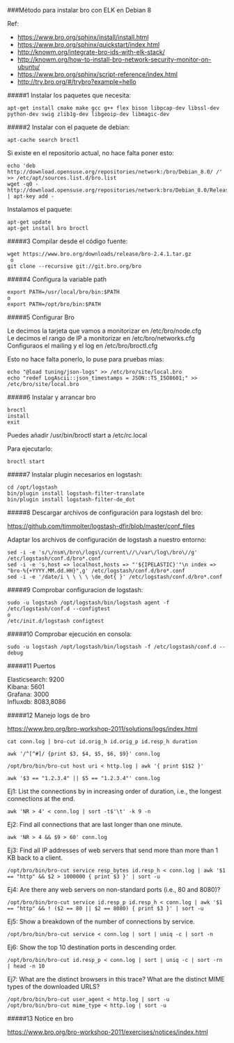 ###Método para instalar bro con ELK en Debian 8

Ref:
* https://www.bro.org/sphinx/install/install.html
* https://www.bro.org/sphinx/quickstart/index.html
* http://knowm.org/integrate-bro-ids-with-elk-stack/
* http://knowm.org/how-to-install-bro-network-security-monitor-on-ubuntu/
* https://www.bro.org/sphinx/script-reference/index.html
* http://try.bro.org/#/trybro?example=hello


#####1 Instalar los paquetes que necesita:
```
apt-get install cmake make gcc g++ flex bison libpcap-dev libssl-dev python-dev swig zlib1g-dev libgeoip-dev libmagic-dev
```


#####2 Instalar con el paquete de debian:
```
apt-cache search broctl
```
Si existe en el repositorio actual, no hace falta poner esto:
```
echo 'deb http://download.opensuse.org/repositories/network:/bro/Debian_8.0/ /' >> /etc/apt/sources.list.d/bro.list  
wget -q0 - http://download.opensuse.org/repositories/network:bro/Debian_8.0/Release.key | apt-key add -  
```
Instalamos el paquete:
```
apt-get update  
apt-get install bro broctl  
```


#####3 Compilar desde el código fuente:
```
wget https://www.bro.org/downloads/release/bro-2.4.1.tar.gz  
 o  
git clone --recursive git://git.bro.org/bro  
```

#####4 Configura la variable path
```
export PATH=/usr/local/bro/bin:$PATH  
o  
export PATH=/opt/bro/bin:$PATH  
```
#####5 Configurar Bro

Le decimos la tarjeta que vamos a monitorizar en /etc/bro/node.cfg  
Le decimos el rango de IP a monitorizar en /etc/bro/networks.cfg  
Configuraos el mailing y el log en /etc/bro/broctl.cfg

Esto no  hace falta ponerlo, lo puse para pruebas mias:
```
echo "@load tuning/json-logs" >> /etc/bro/site/local.bro  
echo "redef LogAscii::json_timestamps = JSON::TS_ISO8601;" >> /etc/bro/site/local.bro
```
#####6 Instalar y arrancar bro
```
broctl  
install  
exit
```
Puedes añadir /usr/bin/broctl start a /etc/rc.local

Para ejecutarlo:
```
broctl start  
```

#####7 Instalar plugin necesarios en logstash:
```
cd /opt/logstash  
bin/plugin install logstash-filter-translate  
bin/plugin install logstash-filter-de_dot
```

#####8 Descargar archivos de configuración para logstash del bro:

https://github.com/timmolter/logstash-dfir/blob/master/conf_files

Adaptar los archivos de configuración de logstash a nuestro entorno:
```
sed -i -e 's/\/nsm\/bro\/logs\/current\//\/var\/log\/bro\//g' /etc/logstash/conf.d/bro*.conf  
sed -i -e 's,host => localhost,hosts => "'${IPELASTIC}'"\n index => "bro-%{+YYYY.MM.dd.HH}",g' /etc/logstash/conf.d/bro*.conf  
sed -i -e '/date/i \ \ \ \ \de_dot{ }' /etc/logstash/conf.d/bro*.conf
```

#####9 Comprobar configuracion de logstash:
```
sudo -u logstash /opt/logstash/bin/logstash agent -f /etc/logstash/conf.d --configtest
o
/etc/init.d/logstash configtest
```

#####10 Comprobar ejecución en consola:
```
sudo -u logstash /opt/logstash/bin/logstash -f /etc/logstash/conf.d --debug
```
#####11 Puertos

Elasticsearch: 9200  
Kibana: 5601  
Grafana: 3000  
Influxdb: 8083,8086  


#####12 Manejo logs de bro

https://www.bro.org/bro-workshop-2011/solutions/logs/index.html
```
cat conn.log | bro-cut id.orig_h id.orig_p id.resp_h duration

awk '/^[^#]/ {print $3, $4, $5, $6, $9}' conn.log

/opt/bro/bin/bro-cut host uri < http.log | awk '{ print $1$2 }'

awk '$3 == "1.2.3.4" || $5 == "1.2.3.4"' conn.log
```
Ej1: List the connections by in increasing order of duration, i.e., the longest connections at the end.
```
awk 'NR > 4' < conn.log | sort -t$'\t' -k 9 -n
```
Ej2: Find all connections that are last longer than one minute.
```
awk 'NR > 4 && $9 > 60' conn.log
```

Ej3: Find all IP addresses of web servers that send more than more than 1 KB back to a client.
```
/opt/bro/bin/bro-cut service resp_bytes id.resp_h < conn.log | awk '$1 == "http" && $2 > 1000000 { print $3 }' | sort -u
```

Ej4: Are there any web servers on non-standard ports (i.e., 80 and 8080)?
```
/opt/bro/bin/bro-cut service id.resp_p id.resp_h < conn.log | awk '$1 == "http" && ! ($2 == 80 || $2 == 8080) { print $3 }' | sort -u
```

Ej5: Show a breakdown of the number of connections by service.
```
/opt/bro/bin/bro-cut service < conn.log | sort | uniq -c | sort -n
```

Ej6: Show the top 10 destination ports in descending order.
```
/opt/bro/bin/bro-cut id.resp_p < conn.log | sort | uniq -c | sort -rn | head -n 10
```

Ej7: What are the distinct browsers in this trace? What are the distinct MIME types of the downloaded URLS?
```
/opt/bro/bin/bro-cut user_agent < http.log | sort -u
/opt/bro/bin/bro-cut mime_type < http.log | sort -u
```

#####13 Notice en bro

https://www.bro.org/bro-workshop-2011/exercises/notices/index.html
